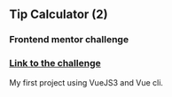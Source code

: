 ## Tip Calculator (2)

### Frontend mentor challenge

### [Link to the challenge](https://www.frontendmentor.io/challenges/tip-calculator-app-ugJNGbJUX)

My first project using VueJS3 and Vue cli.
